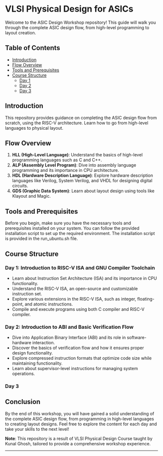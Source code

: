 # VLSI Physical Design for ASICs

Welcome to the ASIC Design Workshop repository! This guide will walk you through the complete ASIC design flow, from high-level programming to layout creation.

## Table of Contents
- [Introduction](#introduction)
- [Flow Overview](#flow-overview)
- [Tools and Prerequisites](#tools-and-prerequisites)
- [Course Structure](#course-structure)
  - [Day 1](#day-1-introduction-to-riscv-isa-and-gnu-compiler-toolchain)
  - [Day 2](#day-2-introduction-to-abi-and-basic-verification-flow)
  - [Day 3](#day-3)

## <a name="introduction"></a>Introduction
This repository provides guidance on completing the ASIC design flow from scratch, using the RISC-V architecture. Learn how to go from high-level languages to physical layout.

## <a name="flow-overview"></a>Flow Overview
1. **HLL (High-Level Language)**: Understand the basics of high-level programming languages such as C and C++.
2. **ALP (Assembly Level Program)**: Dive into assembly language programming and its importance in CPU architecture.
3. **HDL (Hardware Description Language)**: Explore hardware description languages like Verilog, System Verilog, and VHDL for designing digital circuits.
4. **GDS (Graphic Data System)**: Learn about layout design using tools like Klayout and Magic.

## <a name="tools-and-prerequisites"></a>Tools and Prerequisites
Before you begin, make sure you have the necessary tools and prerequisites installed on your system. You can follow the provided installation script to set up the required environment. The installation script is provided in the run_ubuntu.sh file.

## <a name="course-structure"></a>Course Structure
### <a name="day-1-introduction-to-riscv-isa-and-gnu-compiler-toolchain"></a>Day 1: Introduction to RISC-V ISA and GNU Compiler Toolchain
- Learn about Instruction Set Architecture (ISA) and its importance in CPU functionality.
- Understand the RISC-V ISA, an open-source and customizable instruction set.
- Explore various extensions in the RISC-V ISA, such as integer, floating-point, and atomic instructions.
- Compile and execute programs using both C compiler and RISC-V compiler.

### <a name="day-2-introduction-to-abi-and-basic-verification-flow"></a>Day 2: Introduction to ABI and Basic Verification Flow
- Dive into Application Binary Interface (ABI) and its role in software-hardware interaction.
- Discover the basics of verification flow and how it ensures proper design functionality.
- Explore compressed instruction formats that optimize code size while maintaining functionality.
- Learn about supervisor-level instructions for managing system operations.

### <a name="day-3"></a>Day 3

## Conclusion
By the end of this workshop, you will have gained a solid understanding of the complete ASIC design flow, from programming in high-level languages to creating layout designs. Feel free to explore the content for each day and take your skills to the next level!

**Note**: This repository is a result of VLSI Physical Design Course taught by Kunal Ghosh, tailored to provide a comprehensive workshop experience.

---
